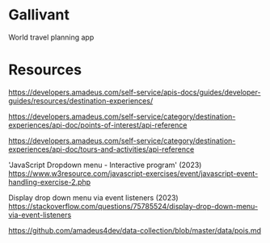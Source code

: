 # Gallivant
World travel planning app 


# Resources 
https://developers.amadeus.com/self-service/apis-docs/guides/developer-guides/resources/destination-experiences/

https://developers.amadeus.com/self-service/category/destination-experiences/api-doc/points-of-interest/api-reference

https://developers.amadeus.com/self-service/category/destination-experiences/api-doc/tours-and-activities/api-reference


'JavaScript Dropdown menu - Interactive program' (2023) https://www.w3resource.com/javascript-exercises/event/javascript-event-handling-exercise-2.php

Display drop down menu via event listeners (2023) https://stackoverflow.com/questions/75785524/display-drop-down-menu-via-event-listeners

https://github.com/amadeus4dev/data-collection/blob/master/data/pois.md


